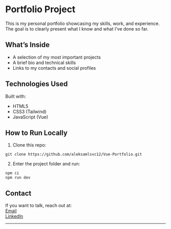 # Portfolio Project

This is my personal portfolio showcasing my skills, work, and experience. The goal is to clearly present what I know and what I’ve done so far.

## What’s Inside

- A selection of my most important projects
- A brief bio and technical skills
- Links to my contacts and social profiles

## Technologies Used

Built with:  
- HTML5  
- CSS3 (Tailwind)  
- JavaScript (Vue)  

## How to Run Locally

1. Clone this repo:

```
git clone https://github.com/aleksamlsvc12/Vue-Portfolio.git
```

2. Enter the project folder and run:

```
npm ci
npm run dev
```

## Contact

If you want to talk, reach out at:  
[Email](mailto:[aleksamlsvc12@gmail.com)  
[LinkedIn](www.linkedin.com/in/aleksamlsvc12)

---
